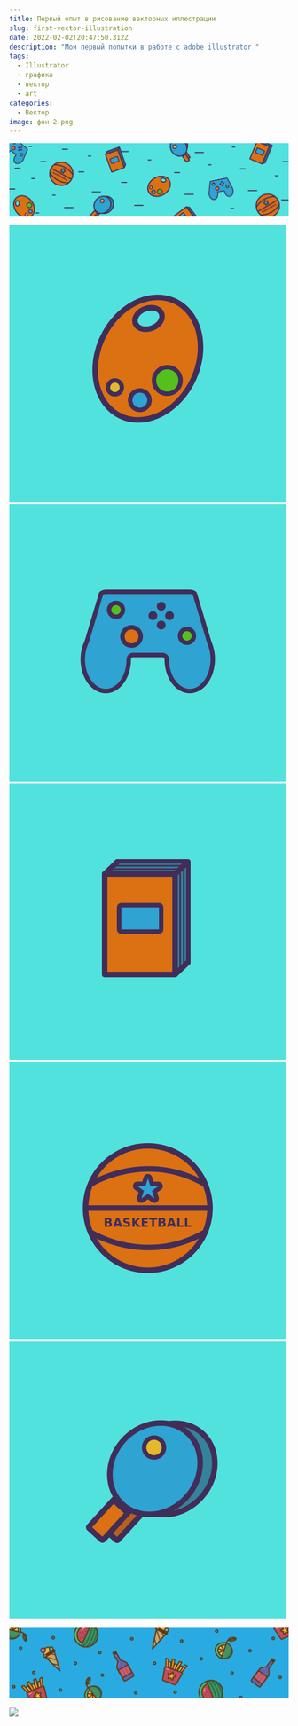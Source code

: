 ```yaml
---
title: Первый опыт в рисование векторных иллюстрации
slug: first-vector-illustration
date: 2022-02-02T20:47:50.312Z
description: "Мои первый попытки в работе с adobe illustrator "
tags:
  - Illustrator
  - графика
  - вектор
  - art
categories:
  - Вектор
image: фон-2.png
---
```

![](cover2-06.png)

![](монтажная-область-4хобби.png)  ![](монтажная-область-5хобби.png)  ![](монтажная-область-3хобби.png)  ![](монтажная-область-1хобби.png)  ![](монтажная-область-2хобби.png)  

![](vkcover-06-06.png)

![](зв-06.png)